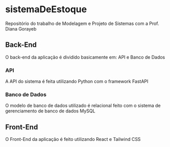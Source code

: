 # sistemaDeEstoque
Repositório do trabalho de Modelagem e Projeto de Sistemas com a Prof. Diana Gorayeb

## Back-End

O back-end da aplicação é dividido basicamente em: API e Banco de Dados

### API

A API do sistema é feita utilizando Python com o framework FastAPI

### Banco de Dados

O modelo de banco de dados utilizado é relacional feito com o sistema de gerenciamento de banco de dados MySQL

## Front-End

O Front-End da aplicação é feito utilizando React e Tailwind CSS
